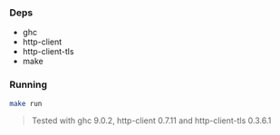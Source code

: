 ### Deps

- ghc
- http-client
- http-client-tls
- make

### Running

```sh
make run
```

> Tested with ghc 9.0.2, http-client 0.7.11 and http-client-tls 0.3.6.1

